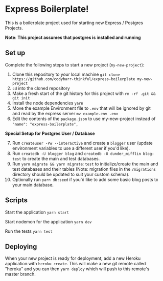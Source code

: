 # Express Boilerplate!

This is a boilerplate project used for starting new Express / Postgres Projects.

**Note: This project assumes that postgres is installed and running**

## Set up

Complete the following steps to start a new project (`my-new-project`):

1. Clone this repository to your local machine `git clone https://github.com/codybarr-thinkful/express-boilerplate my-new-project`
2. `cd` into the cloned repository
3. Make a fresh start of the git history for this project with `rm -rf .git && git init`
4. Install the node dependencies `yarn`
5. Move the example Environment file to `.env` that will be ignored by git and read by the express server `mv example.env .env`
6. Edit the contents of the `package.json` to use my-new-project instead of `"name": "express-boilerplate",`

**Special Setup for Postgres User / Database**

7. Run `createuser -Pw --interactive` and create a `blogger` user (update environment variables to use a different user if you'd like).
8. Run `createdb -U blogger blog` and `createdb -U dunder_mifflin blog-test` to create the main and test databases.
9. Run `yarn migrate && yarn migrate:test` to initialize/create the main and test databases and their tables (Note: migration files in the `/migrations` directory should be updated to suit your custom schema).
10. Optionally run `yarn db:seed` if you'd like to add some basic blog posts to your main database.

## Scripts

Start the application `yarn start`

Start nodemon for the application `yarn dev`

Run the tests `yarn test`

## Deploying

When your new project is ready for deployment, add a new Heroku application with `heroku create`. This will make a new git remote called "heroku" and you can then `yarn deploy` which will push to this remote's master branch.
